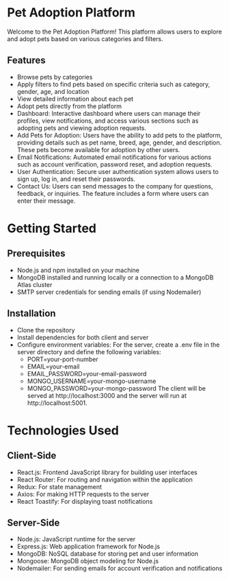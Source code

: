 # Pet Adoption Platform
Welcome to the Pet Adoption Platform! This platform allows users to explore and adopt pets based on various categories and filters.

## Features
- Browse pets by categories
- Apply filters to find pets based on specific criteria such as category, gender, age, and location
- View detailed information about each pet
- Adopt pets directly from the platform
- Dashboard: Interactive dashboard where users can manage their profiles, view notifications, and access various sections such as adopting pets and viewing adoption requests.
- Add Pets for Adoption: Users have the ability to add pets to the platform, providing details such as pet name, breed, age, gender, and description. These pets become available for adoption by other users.
- Email Notifications: Automated email notifications for various actions such as account verification, password reset, and adoption requests.
- User Authentication: Secure user authentication system allows users to sign up, log in, and reset their passwords.
- Contact Us: Users can send messages to the company for questions, feedback, or inquiries. The feature includes a form where users can enter their message.
# Getting Started
## Prerequisites
- Node.js and npm installed on your machine
- MongoDB installed and running locally or a connection to a MongoDB Atlas cluster
- SMTP server credentials for sending emails (if using Nodemailer)
## Installation
- Clone the repository
- Install dependencies for both client and server
- Configure environment variables:
  For the server, create a .env file in the server directory and define the following variables:
  - PORT=your-port-number
  - EMAIL=your-email
  - EMAIL_PASSWORD=your-email-password
  - MONGO_USERNAME=your-mongo-username
  - MONGO_PASSWORD=your-mongo-password
The client will be served at http://localhost:3000 and the server will run at http://localhost:5001.

# Technologies Used
## Client-Side
- React.js: Frontend JavaScript library for building user interfaces
- React Router: For routing and navigation within the application
- Redux: For state management
- Axios: For making HTTP requests to the server
- React Toastify: For displaying toast notifications
## Server-Side
- Node.js: JavaScript runtime for the server
- Express.js: Web application framework for Node.js
- MongoDB: NoSQL database for storing pet and user information
- Mongoose: MongoDB object modeling for Node.js
- Nodemailer: For sending emails for account verification and notifications

